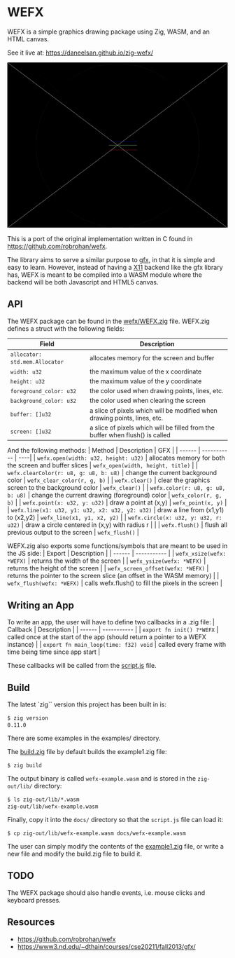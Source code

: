 # WEFX

WEFX is a simple graphics drawing package using Zig, WASM, and an HTML canvas.

See it live at: https://daneelsan.github.io/zig-wefx/

![example1](./example1.gif)

This is a port of the original implementation written in C found in https://github.com/robrohan/wefx.

The library aims to serve a similar purpose to [gfx](https://www3.nd.edu/~dthain/courses/cse20211/fall2013/gfx/), in that it is simple and easy to learn. However, instead of having a [X11](https://en.wikipedia.org/wiki/X_Window_System) backend like the gfx library has, WEFX is meant to be compiled into a WASM module where the backend will be both Javascript and HTML5 canvas.

## API

The WEFX package can be found in the [wefx/WEFX.zig](./wefx/WEFX.zig) file.
WEFX.zig defines a struct with the following fields:

| Field                          | Description                                                                   |
| ------------------------------ | ----------------------------------------------------------------------------- |
| `allocator: std.mem.Allocator` | allocates memory for the screen and buffer                                    |
| `width: u32`                   | the maximum value of the x coordinate                                         |
| `height: u32`                  | the maximum value of the y coordinate                                         |
| `foreground_color: u32`        | the color used when drawing points, lines, etc.                               |
| `background_color: u32`        | the color used when clearing the screen                                       |
| `buffer: []u32`                | a slice of pixels which will be modified when drawing points, lines, etc.     |
| `screen: []u32`                | a slice of pixels which will be filled from the buffer when flush() is called |

And the following methods:
| Method | Description | GFX |
| ------ | ----------- | ----|
| `wefx.open(width: u32, height: u32)` | allocates memory for both the screen and buffer slices | `wefx_open(width, height, title)` |
| `wefx.clearColor(r: u8, g: u8, b: u8)` | change the current background color | `wefx_clear_color(r, g, b)` |
| `wefx.clear()` | clear the graphics screen to the background color | `wefx_clear()` |
| `wefx.color(r: u8, g: u8, b: u8)` | change the current drawing (foreground) color | `wefx_color(r, g, b)` |
| `wefx.point(x: u32, y: u32)` | draw a point at (x,y) | `wefx_point(x, y)` |
| `wefx.line(x1: u32, y1: u32, x2: u32, y2: u32)` | draw a line from (x1,y1) to (x2,y2) | `wefx_line(x1, y1, x2, y2)` |
| `wefx.circle(x: u32, y: u32, r: u32)` | draw a circle centered in (x,y) with radius r | |
| `wefx.flush()` | flush all previous output to the screen | `wefx_flush()` |

WEFX.zig also exports some functions/symbols that are meant to be used in the JS side:
| Export | Description |
| ------ | ----------- |
| `wefx_xsize(wefx: *WEFX)` | returns the width of the screen |
| `wefx_ysize(wefx: *WEFX)` | returns the height of the screen |
| `wefx_screen_offset(wefx: *WEFX)` | returns the pointer to the screen slice (an offset in the WASM memory) |
| `wefx_flush(wefx: *WEFX)` | calls wefx.flush() to fill the pixels in the screen |

## Writing an App

To write an app, the user will have to define two callbacks in a .zig file:
| Callback | Description |
| ------ | ----------- |
| `export fn init() ?*WEFX` | called once at the start of the app (should return a pointer to a WEFX instance) |
| `export fn main_loop(time: f32) void` | called every frame with time being time since app start |

These callbacks will be called from the [script.js](./docs/script.js) file.

## Build

The latest `zig`` version this project has been built in is:
```shell
$ zig version
0.11.0
```

There are some examples in the examples/ directory.

The [build.zig](./build.zig) file by default builds the example1.zig file:

```shell
$ zig build
```

The output binary is called `wefx-example.wasm` and is stored in the `zig-out/lib/` directory:

```shell
$ ls zig-out/lib/*.wasm
zig-out/lib/wefx-example.wasm
```

Finally, copy it into the `docs/` directory so that the `script.js` file can load it:
```shell
$ cp zig-out/lib/wefx-example.wasm docs/wefx-example.wasm
```

The user can simply modify the contents of the [example1.zig](./examples/example1.zig) file, or write a new file and modify the build.zig file to build it.

## TODO

The WEFX package should also handle events, i.e. mouse clicks and keyboard presses.

## Resources

-   https://github.com/robrohan/wefx
-   https://www3.nd.edu/~dthain/courses/cse20211/fall2013/gfx/
